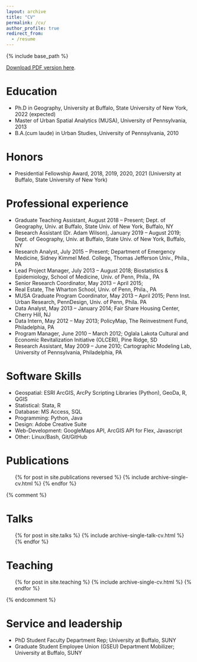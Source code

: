 ```yaml
---
layout: archive
title: "CV"
permalink: /cv/
author_profile: true
redirect_from:
  - /resume
---
```


{% include base_path %}

<a href="{{ base_path }}/files/Karp_CV_aug2021.pdf">Download PDF version here</a>.

Education
======
* Ph.D in Geography, University at Buffalo, State University of New York, 2022 (expected)
* Master of Urban Spatial Analytics (MUSA), University of Pennsylvania, 2013
* B.A.(cum laude) in Urban Studies, University of Pennsylvania, 2010

Honors
======
* Presidential Fellowship Award, 2018, 2019, 2020, 2021 (University at Buffalo, State University of New York)

Professional experience
======
* Graduate Teaching Assistant, August 2018 – Present; Dept. of Geography, Univ. at Buffalo, State Univ. of New York, Buffalo, NY 
* Research Assistant (Dr. Adam Wilson), January 2019 – August 2019; Dept. of Geography, Univ. at Buffalo, State Univ. of New York, Buffalo, NY 
* Research Analyst, July 2015 – Present; Department of Emergency Medicine, Sidney Kimmel Med. College, Thomas Jefferson Univ., Phila., PA 
* Lead Project Manager, July 2013 – August 2018; Biostatistics & Epidemiology, School of Medicine, Univ. of Penn, Phila., PA 
* Senior Research Coordinator, May 2013 – April 2015; 
* Real Estate, The Wharton School, Univ. of Penn, Phila., PA 
* MUSA Graduate Program Coordinator, May 2013 – April 2015; Penn Inst. Urban Research, PennDesign, Univ. of Penn, Phila. PA 
* Data Analyst, May 2013 – January 2014; Fair Share Housing Center, Cherry Hill, NJ 
* Data Intern, May 2012 – May 2013; PolicyMap, The Reinvestment Fund, Philadelphia, PA 
* Program Manager, June 2010 – March 2012; Oglala Lakota Cultural and Economic Revitalization Initiative (OLCERI), Pine Ridge, SD 
* Research Assistant, May 2009 – June 2010; Cartographic Modeling Lab, University of Pennsylvania, Philadelphia, PA
  
Software Skills
======
 * Geospatial: ESRI ArcGIS, ArcPy Scripting Libraries (Python), GeoDa, R, QGIS 
 * Statistical: Stata, R
 * Database: MS Access, SQL 
 * Programming: Python, Java
 * Design: Adobe Creative Suite 
 * Web-Development: GoogleMaps API, ArcGIS API for Flex, Javascript 
 * Other: Linux/Bash, Git/GitHub

Publications
======
  <ul>{% for post in site.publications reversed %}
    {% include archive-single-cv.html %}
  {% endfor %}</ul>
  
{% comment %}  

Talks
======
  <ul>{% for post in site.talks %}
    {% include archive-single-talk-cv.html %}
  {% endfor %}</ul>
  
Teaching
======
  <ul>{% for post in site.teaching %}
    {% include archive-single-cv.html %}
  {% endfor %}</ul>

{% endcomment %}  

Service and leadership
======
* PhD Student Faculty Department Rep; University at Buffalo, SUNY
* Graduate Student Employee Union (GSEU) Department Mobilizer; University at Buffalo, SUNY
